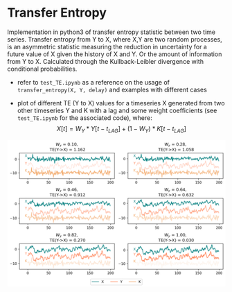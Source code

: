 # Transfer Entropy

Implementation in python3 of transfer entropy statistic between two time series.
Transfer entropy from Y to X, where X,Y are two random processes, is an asymmetric statistic measuring the reduction in uncertainty for a future value of X given the history of X and Y. Or the amount of information from Y to X. Calculated through the Kullback-Leibler divergence with conditional probabilities.

- refer to `test_TE.ipynb` as a reference on the usage of `transfer_entropy(X, Y, delay)` and examples with different cases

- plot of different TE (Y to X) values for a timeseries X generated from two other timeseries Y and K with a lag and some weight coefficients (see `test_TE.ipynb` for the associated code), where:
  $$ X[t] = W_Y * Y[t-t_{LAG}] + (1- W_Y) * K[t-t_{LAG}] $$

![png](README_files/fig1.png)
